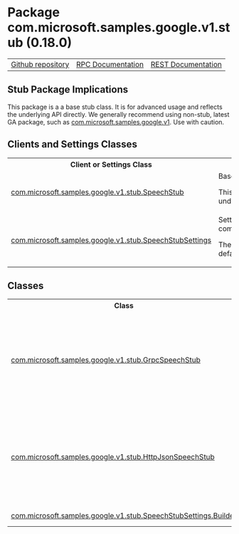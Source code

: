 # Package com.microsoft.samples.google.v1.stub (0.18.0)
<table>
   <tr>
     <td><a href="https://github.com/googleapis/google-cloud-java/tree/main/java-apikeys/google-cloud-apikeys/src/main/java/com/microsoft/samples/google/v1/stub">Github repository</a></td>
     <td><a href="https://cloud.google.com/api-keys/docs/reference/rpc">RPC Documentation</a></td>
     <td><a href="https://cloud.google.com/api-keys/docs/reference/rest">REST Documentation</a></td>
   </tr>
 </table>

## Stub Package Implications

This package is a a base stub class. It is for advanced usage and reflects the underlying API directly.
We generally recommend using non-stub, latest GA package, such as [com.microsoft.samples.google.v1](https://cloud.google.com/java/docs/reference/google-cloud-apikeys/latest/com.microsoft.samples.google.v1). Use with caution.
## Clients and Settings Classes
<table>
   <tr>
     <th>
Client or Settings Class</th>
     <th>
Description</th>
<tr>
<td><a href="https://cloud.google.com/java/docs/reference/google-cloud-apikeys/latest/com.microsoft.samples.google.v1.stub.SpeechStub">com.microsoft.samples.google.v1.stub.SpeechStub</a></td>
<td>
Base stub class for the Speech service API.

 <p>This class is for advanced usage and reflects the underlying API directly.</td>
   </tr>
<tr>
<td><a href="https://cloud.google.com/java/docs/reference/google-cloud-apikeys/latest/com.microsoft.samples.google.v1.stub.SpeechStubSettings">com.microsoft.samples.google.v1.stub.SpeechStubSettings</a></td>
<td>
Settings class to configure an instance of <xref uid="com.google.cloud.speech.v1p1beta1.stub.SpeechStub" data-throw-if-not-resolved="false">com.google.cloud.speech.v1p1beta1.stub.SpeechStub</xref>.

 <p>The default instance has everything set to sensible defaults:
</td>
   </tr>
 </table>

## Classes
<table>
   <tr>
     <th>
Class</th>
     <th>
Description</th>
<tr>
<td><a href="https://cloud.google.com/java/docs/reference/google-cloud-apikeys/latest/com.microsoft.samples.google.v1.stub.GrpcSpeechStub">com.microsoft.samples.google.v1.stub.GrpcSpeechStub</a></td>
<td>
gRPC stub implementation for the Speech service API.

 <p>This class is for advanced usage and reflects the underlying API directly.</td>
   </tr>
<tr>
<td><a href="https://cloud.google.com/java/docs/reference/google-cloud-apikeys/latest/com.microsoft.samples.google.v1.stub.HttpJsonSpeechStub">com.microsoft.samples.google.v1.stub.HttpJsonSpeechStub</a></td>
<td>
REST stub implementation for the Speech service API.

 <p>This class is for advanced usage and reflects the underlying API directly.</td>
   </tr>
<tr>
<td><a href="https://cloud.google.com/java/docs/reference/google-cloud-apikeys/latest/com.microsoft.samples.google.v1.stub.SpeechStubSettings.Builder">com.microsoft.samples.google.v1.stub.SpeechStubSettings.Builder</a></td>
<td>
Builder for SpeechStubSettings.</td>
   </tr>
 </table>


